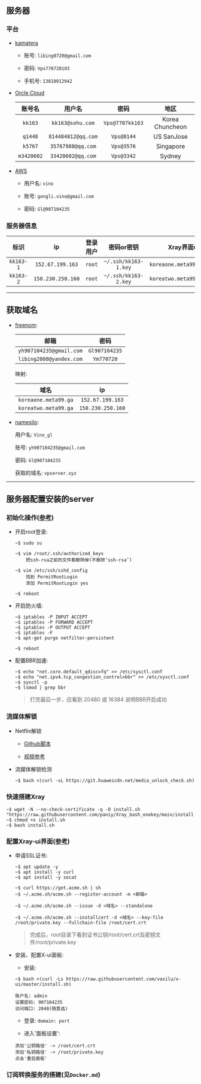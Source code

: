 ## 服务器

### 平台

* [kamatera](https://console.kamatera.com/)

	* 账号: `libing0720@gmail.com`
	
	* 密码: `Vps770720103`
	
	* 手机号: `13810912942`

* [Orcle Cloud](https://www.oracle.com)

	|账号名|用户名|密码|地区|
	|:--:|:--:|:--:|:--:|
	|`kk163`|`kk163@sohu.com`|`Vps@7707kk163`|Korea Chuncheon|
	|`q1448`|`814484812@qq.com`|`Vps@8144`|US SanJose|
	|`k5767`|`35767988@qq.com`|`Vps@3576`|Singapore|
	|`m3420602`|`33420602@qq.com`|`Vps@3342`|Sydney|

* [AWS](https://aws.amazon.com)

	* 用户名: `vino`

	* 账号: `gongli.vino@gmail.com`

	* 密码: `Gl@907104235`

### 服务器信息

|标识|ip|登录用户|密码or密钥|Xray界面url|
|:--:|:--:|:--:|:--:|:--:|
|`kk163-1`|`152.67.199.163`|`root`|`~/.ssh/kk163-1.key`|`koreaone.meta99.ga:2048`|
|`kk163-2`|`150.230.250.160`|`root`|`~/.ssh/kk163-2.key`|`koreatwo.meta99.ga:2048`|

- - -

## 获取域名

* [freenom](https://my.freenom.com):

	|邮箱|密码|
	|:--:|:--:|
	|`yh907104235@gmail.com`|`Gl907104235`|
	|`libing2008@yandex.com`|`Ym770720`|

	映射: 
	
	|域名|ip|
	|:--:|:--:|
	|`koreaone.meta99.ga`|`152.67.199.163`|
	|`koreatwo.meta99.ga`|`150.230.250.160`|

* [namesilo](https://www.namesilo.com):
	
	用户名: `Vino_gl`
	
	账号: `yh907104235@gmail.com`

	密码: `Gl@907104235`

	获取的域名: `vpserver.xyz`
	
- - -

## 服务器配置安装的server

### 初始化操作([参考](https://github.com/bigdongdongCLUB/GoodGoodStudyDayDayUp/issues/7))

* 开启root登录:

	```
	~$ sudo su
	
	~$ vim /root/.ssh/authorized_keys
		把ssh-rsa之前的文件都删除掉(不删除‘ssh-rsa’)
	
	~$ vim /etc/ssh/sshd_config
		找到 PermitRootLogin
		添加 PermitRootLogin yes
	
	~$ reboot
	```

* 开启防火墙:

	```
	~$ iptables -P INPUT ACCEPT
	~$ iptables -P FORWARD ACCEPT
	~$ iptables -P OUTPUT ACCEPT
	~$ iptables -F
	~$ apt-get purge netfilter-persistent
	
	~$ reboot
	```

* 配置BBR加速:

	```
	~$ echo "net.core.default_qdisc=fq" >> /etc/sysctl.conf
	~$ echo "net.ipv4.tcp_congestion_control=bbr" >> /etc/sysctl.conf
	~$ sysctl -p
	~$ lsmod | grep bbr
	```
	> 打完最后一步，应看到 20480 或 16384 说明BBR开启成功

### 流媒体解锁

* Netflix解锁

	* [Github脚本](https://github.com/fscarmen/warp)

	* [视频参考](https://www.youtube.com/watch?v=5DedN1O_f2E&t=71s)

* 流媒体解锁检测

	```
	~$ bash <(curl -sL https://git.huaweicdn.net/media_unlock_check.sh)
	```

### 快速搭建Xray

```
~$ wget -N --no-check-certificate -q -O install.sh "https://raw.githubusercontent.com/paniy/Xray_bash_onekey/main/install.sh" 
~$ chmod +x install.sh
~$ bash install.sh
```

### 配置Xray-ui界面([参考](https://github.com/bigdongdongCLUB/GoodGoodStudyDayDayUp/issues/8))

* 申请SSL证书:
 
	```
	~$ apt update -y
	~$ apt install -y curl
	~$ apt install -y socat
	```

	```
	~$ curl https://get.acme.sh | sh
	~$ ~/.acme.sh/acme.sh --register-account -m <邮箱>
	
	~$ ~/.acme.sh/acme.sh --issue -d <域名> --standalone
	
	~$ ~/.acme.sh/acme.sh --installcert -d <域名> --key-file /root/private.key --fullchain-file /root/cert.crt
	```

	> 完成后，root目录下看到证书公钥/root/cert.crt及密钥文件/root/private.key

* 安装、配置X-ui面板:

	* 安装: 

	```
	~$ bash <(curl -Ls https://raw.githubusercontent.com/vaxilu/x-ui/master/install.sh)
	
	账户名: admin
	设置密码: 907104235
	访问端口: 2048(随意选)
	```

	* 登录: `domain: port`

	* 进入'面板设置':
		
	```
	添加'公钥路径' -> /root/cert.crt
	添加'私钥路径' -> /root/private.key
	点击'重启面板'
	```

### 订阅转换服务的搭建(见`Docker.md`)
